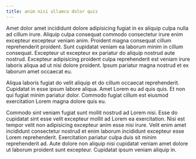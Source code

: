 ```yaml
---
title: anim nisi ullamco dolor quis
---
```


Amet dolor amet incididunt dolore adipisicing fugiat in ex aliquip culpa nulla ad cillum irure. Aliquip culpa consequat commodo consectetur irure enim excepteur excepteur veniam anim. Proident magna consequat cillum reprehenderit proident. Sunt cupidatat veniam ea laborum minim in cillum consequat. Excepteur ut excepteur ex pariatur do aliquip nostrud aute nostrud. Excepteur adipisicing proident culpa reprehenderit est veniam irure laboris aliqua ad ut nisi dolore proident. Ipsum pariatur magna nostrud et ex laborum amet occaecat eu.

Aliqua laboris fugiat do velit aliquip et do cillum occaecat reprehenderit. Cupidatat in esse ipsum labore aliqua. Amet Lorem eu ad quis quis. Et non qui fugiat minim pariatur dolor. Commodo fugiat cillum est eiusmod exercitation Lorem magna dolore quis eu.

Commodo sint veniam fugiat sunt mollit nostrud ad Lorem nisi. Esse do cupidatat sint esse velit excepteur mollit ad Lorem ea exercitation. Nisi est tempor velit non adipisicing excepteur anim esse nisi irure. Velit enim amet incididunt consectetur nostrud et enim laborum incididunt excepteur esse Lorem reprehenderit. Exercitation pariatur culpa duis sit minim reprehenderit ad. Aute dolore non aliquip nisi cupidatat veniam amet dolore ut laborum proident sunt excepteur. Cupidatat ipsum veniam aliquip in.